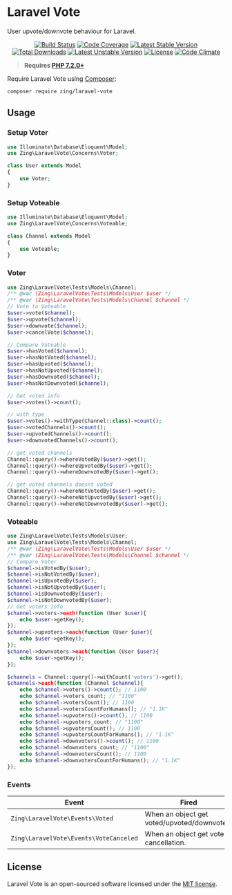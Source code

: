 # Laravel Vote

User upvote/downvote behaviour for Laravel.

<p align="center">
<a href="https://github.com/zingimmick/laravel-vote/actions"><img src="https://github.com/zingimmick/laravel-vote/workflows/tests/badge.svg" alt="Build Status"></a>
<a href="https://codecov.io/gh/zingimmick/laravel-vote"><img src="https://codecov.io/gh/zingimmick/laravel-vote/branch/master/graph/badge.svg" alt="Code Coverage" /></a>
<a href="https://packagist.org/packages/zing/laravel-vote"><img src="https://poser.pugx.org/zing/laravel-vote/v/stable.svg" alt="Latest Stable Version"></a>
<a href="https://packagist.org/packages/zing/laravel-vote"><img src="https://poser.pugx.org/zing/laravel-vote/downloads" alt="Total Downloads"></a>
<a href="https://packagist.org/packages/zing/laravel-vote"><img src="https://poser.pugx.org/zing/laravel-vote/v/unstable.svg" alt="Latest Unstable Version"></a>
<a href="https://packagist.org/packages/zing/laravel-vote"><img src="https://poser.pugx.org/zing/laravel-vote/license" alt="License"></a>
<a href="https://codeclimate.com/github/zingimmick/laravel-vote/maintainability"><img src="https://api.codeclimate.com/v1/badges/3aca3f75ade1f39d6579/maintainability" alt="Code Climate" /></a>
</p>

> **Requires [PHP 7.2.0+](https://php.net/releases/)**

Require Laravel Vote using [Composer](https://getcomposer.org):

```bash
composer require zing/laravel-vote
```

## Usage

### Setup Voter

```php
use Illuminate\Database\Eloquent\Model;
use Zing\LaravelVote\Concerns\Voter;

class User extends Model
{
    use Voter;
}
```

### Setup Voteable

```php
use Illuminate\Database\Eloquent\Model;
use Zing\LaravelVote\Concerns\Voteable;

class Channel extends Model
{
    use Voteable;
}
```

### Voter

```php
use Zing\LaravelVote\Tests\Models\Channel;
/** @var \Zing\LaravelVote\Tests\Models\User $user */
/** @var \Zing\LaravelVote\Tests\Models\Channel $channel */
// Vote to Voteable
$user->vote($channel);
$user->upvote($channel);
$user->downvote($channel);
$user->cancelVote($channel);

// Compare Voteable
$user->hasVoted($channel);
$user->hasNotVoted($channel);
$user->hasUpvoted($channel);
$user->hasNotUpvoted($channel);
$user->hasDownvoted($channel);
$user->hasNotDownvoted($channel);

// Get voted info
$user->votes()->count(); 

// with type
$user->votes()->withType(Channel::class)->count(); 
$user->votedChannels()->count();
$user->upvotedChannels()->count();
$user->downvotedChannels()->count();

// get voted channels
Channel::query()->whereVotedBy($user)->get();
Channel::query()->whereUpvotedBy($user)->get();
Channel::query()->whereDownvotedBy($user)->get();

// get voted channels doesnt voted
Channel::query()->whereNotVotedBy($user)->get();
Channel::query()->whereNotUpvotedBy($user)->get();
Channel::query()->whereNotDownvotedBy($user)->get();
```

### Voteable

```php
use Zing\LaravelVote\Tests\Models\User;
use Zing\LaravelVote\Tests\Models\Channel;
/** @var \Zing\LaravelVote\Tests\Models\User $user */
/** @var \Zing\LaravelVote\Tests\Models\Channel $channel */
// Compare Voter
$channel->isVotedBy($user); 
$channel->isNotVotedBy($user);
$channel->isUpvotedBy($user); 
$channel->isNotUpvotedBy($user);
$channel->isDownvotedBy($user); 
$channel->isNotDownvotedBy($user);
// Get voters info
$channel->voters->each(function (User $user){
    echo $user->getKey();
});
$channel->upvoters->each(function (User $user){
    echo $user->getKey();
});
$channel->downvoters->each(function (User $user){
    echo $user->getKey();
});

$channels = Channel::query()->withCount('voters')->get();
$channels->each(function (Channel $channel){
    echo $channel->voters()->count(); // 1100
    echo $channel->voters_count; // "1100"
    echo $channel->votersCount(); // 1100
    echo $channel->votersCountForHumans(); // "1.1K"
    echo $channel->upvoters()->count(); // 1100
    echo $channel->upvoters_count; // "1100"
    echo $channel->upvotersCount(); // 1100
    echo $channel->upvotersCountForHumans(); // "1.1K"
    echo $channel->downvoters()->count(); // 1100
    echo $channel->downvoters_count; // "1100"
    echo $channel->downvotersCount(); // 1100
    echo $channel->downvotersCountForHumans(); // "1.1K"
});
```

### Events

| Event | Fired |
| --- | --- |
| `Zing\LaravelVote\Events\Voted` | When an object get voted/upvoted/downvoted. |
| `Zing\LaravelVote\Events\VoteCanceled` | When an object get vote cancellation. |

## License

Laravel Vote is an open-sourced software licensed under the [MIT license](LICENSE).
